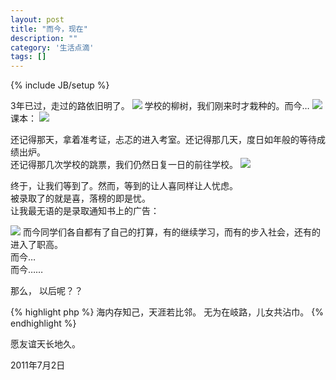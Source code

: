 ```yaml
---
layout: post
title: "而今，现在"
description: ""
category: '生活点滴'
tags: []
---
```

{% include JB/setup %}


3年已过，走过的路依旧明了。
![](http://dl.thestevelee.co.cc/u/92282746/pic/graduation/road.png)
学校的柳树，我们刚来时才栽种的。而今…
![](http://dl.dropbox.com/u/92282746/pic/graduation/tree.png)
课本：
![](http://dl.dropbox.com/u/92282746/pic/graduation/book.png)

还记得那天，拿着准考证，忐忑的进入考室。还记得那几天，度日如年般的等待成绩出炉。  
还记得那几次学校的跳票，我们仍然日复一日的前往学校。
![](http://dl.dropbox.com/u/92282746/pic/graduation/zhunkaozheng.png)

终于，让我们等到了。然而，等到的让人喜同样让人忧虑。  
被录取了的就是喜，落榜的即是忧。  
让我最无语的是录取通知书上的广告：

![](http://dl.dropbox.com/u/92282746/pic/graduation/lqtzs.png)
而今同学们各自都有了自己的打算，有的继续学习，而有的步入社会，还有的进入了职高。  
而今…  
而今……

那么， 以后呢？？

{% highlight php %}
海内存知己，天涯若比邻。
无为在岐路，儿女共沾巾。
{% endhighlight %}

愿友谊天长地久。

2011年7月2日
